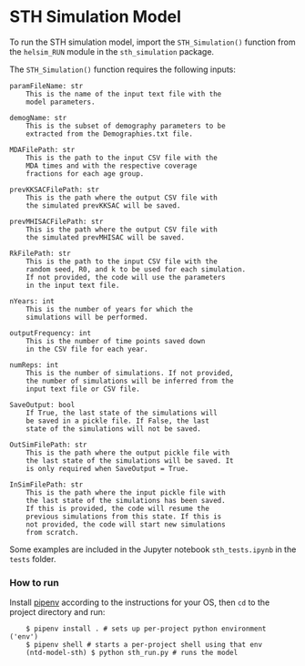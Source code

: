 # STH Simulation Model

To run the STH simulation model, import the `STH_Simulation()` function from the `helsim_RUN` module in the `sth_simulation` package.

The `STH_Simulation()` function requires the following inputs:

    paramFileName: str
        This is the name of the input text file with the
        model parameters.

    demogName: str
        This is the subset of demography parameters to be
        extracted from the Demographies.txt file.

    MDAFilePath: str
        This is the path to the input CSV file with the
        MDA times and with the respective coverage
        fractions for each age group.

    prevKKSACFilePath: str
        This is the path where the output CSV file with
        the simulated prevKKSAC will be saved.

    prevMHISACFilePath: str
        This is the path where the output CSV file with
        the simulated prevMHISAC will be saved.

    RkFilePath: str
        This is the path to the input CSV file with the
        random seed, R0, and k to be used for each simulation.
        If not provided, the code will use the parameters
        in the input text file.

    nYears: int
        This is the number of years for which the
        simulations will be performed.

    outputFrequency: int
        This is the number of time points saved down
        in the CSV file for each year.

    numReps: int
        This is the number of simulations. If not provided,
        the number of simulations will be inferred from the
        input text file or CSV file.

    SaveOutput: bool
        If True, the last state of the simulations will
        be saved in a pickle file. If False, the last
        state of the simulations will not be saved.

    OutSimFilePath: str
        This is the path where the output pickle file with
        the last state of the simulations will be saved. It
        is only required when SaveOutput = True.

    InSimFilePath: str
        This is the path where the input pickle file with
        the last state of the simulations has been saved.
        If this is provided, the code will resume the
        previous simulations from this state. If this is
        not provided, the code will start new simulations
        from scratch.
        
Some examples are included in the Jupyter notebook `sth_tests.ipynb` in the `tests` folder.

### How to run

Install [pipenv](https://drive.google.com/drive/folders/1Or6lUkymYd_p031xKGZLcnTV4GYf-oYb) according to the instructions for your OS, then `cd` to the project directory and run:

```
    $ pipenv install . # sets up per-project python environment ('env')
    $ pipenv shell # starts a per-project shell using that env
    (ntd-model-sth) $ python sth_run.py # runs the model
```